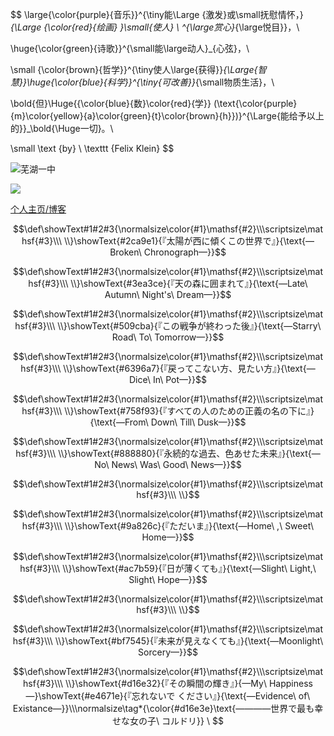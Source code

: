 $$
\large{\color{purple}{音乐}}^{\tiny能\Large {激发}或\small抚慰情怀，}_{\Large {\color{red}{绘画} }\small{使人} \ ^{\large赏心}_{\large悦目}}，\\ 

\huge{\color{green}{诗歌}}^{\small能\large动人}_{心弦}，\\

\small {\color{brown}{哲学}}^{\tiny使人\large{获得}}_{\Large{智慧}}\huge{\color{blue}{科学}}^{\tiny{可改善}}_{\small物质生活}，\\

\bold{但}\Huge{{\color{blue}{数}\color{red}{学}}
(\text{\color{purple}{m}\color{yellow}{a}\color{green}{t}\color{brown}{h}})}^{\Large{能给予以上的}}_\bold{\Huge一切}。\\

\small \text {by} \ \texttt {Felix Klein}
$$


![芜湖一中](https://pic.imgdb.cn/item/6561a49bc458853aef53cbc8.jpg)

![](bilibili:BV14L411f7rS)

[个人主页/博客](https://mahaoming2022.github.io)


$$\def\showText#1#2#3{\normalsize\color{#1}\mathsf{#2}\\\scriptsize\mathsf{#3}\\\ \\}\showText{#2ca9e1}{『太陽が西に傾くこの世界で』}{\text{—Broken\ Chronograph—}}$$

$$\def\showText#1#2#3{\normalsize\color{#1}\mathsf{#2}\\\scriptsize\mathsf{#3}\\\ \\}\showText{#3ea3ce}{『天の森に囲まれて』}{\text{—Late\ Autumn\ Night's\ Dream—}}$$


$$\def\showText#1#2#3{\normalsize\color{#1}\mathsf{#2}\\\scriptsize\mathsf{#3}\\\ \\}\showText{#509cba}{『この戦争が終わった後』}{\text{—Starry\ Road\ To\ Tomorrow—}}$$

$$\def\showText#1#2#3{\normalsize\color{#1}\mathsf{#2}\\\scriptsize\mathsf{#3}\\\ \\}\showText{#6396a7}{『戻ってこない方、見たい方』}{\text{—Dice\ In\ Pot—}}$$

$$\def\showText#1#2#3{\normalsize\color{#1}\mathsf{#2}\\\scriptsize\mathsf{#3}\\\ \\}\showText{#758f93}{『すべての人のための正義の名の下に』}{\text{—From\ Down\ Till\ Dusk—}}$$

$$\def\showText#1#2#3{\normalsize\color{#1}\mathsf{#2}\\\scriptsize\mathsf{#3}\\\ \\}\showText{#888880}{『永続的な過去、色あせた未来』}{\text{—No\ News\ Was\ Good\ News—}}$$

$$\def\showText#1#2#3{\normalsize\color{#1}\mathsf{#2}\\\scriptsize\mathsf{#3}\\\ \\}$$

$$\def\showText#1#2#3{\normalsize\color{#1}\mathsf{#2}\\\scriptsize\mathsf{#3}\\\ \\}\showText{#9a826c}{『ただいま』}{\text{—Home\ ,\ Sweet\ Home—}}$$

$$\def\showText#1#2#3{\normalsize\color{#1}\mathsf{#2}\\\scriptsize\mathsf{#3}\\\ \\}\showText{#ac7b59}{『日が薄くても』}{\text{—Slight\ Light,\ Slight\ Hope—}}$$

$$\def\showText#1#2#3{\normalsize\color{#1}\mathsf{#2}\\\scriptsize\mathsf{#3}\\\ \\}$$

$$\def\showText#1#2#3{\normalsize\color{#1}\mathsf{#2}\\\scriptsize\mathsf{#3}\\\ \\}\showText{#bf7545}{『未来が見えなくても』}{\text{—Moonlight\ Sorcery—}}$$

$$\def\showText#1#2#3{\normalsize\color{#1}\mathsf{#2}\\\scriptsize\mathsf{#3}\\\ \\}\showText{#d16e32}{『その瞬間の輝き』}{—My\ Happiness—}\showText{#e4671e}{『忘れないで ください』}{\text{—Evidence\ of\ Existance—}}\\\normalsize\tag*{\color{#d16e3e}\text{————世界で最も幸せな女の子\ コルドリ}} \ $$

